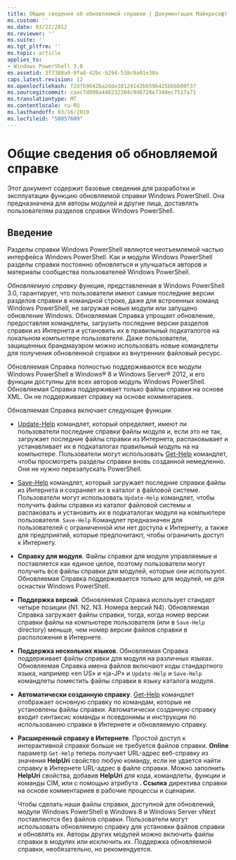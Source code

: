 ```yaml
---
title: Общие сведения об обновляемой справки | Документация Майкрософт
ms.custom: ''
ms.date: 03/22/2012
ms.reviewer: ''
ms.suite: ''
ms.tgt_pltfrm: ''
ms.topic: article
applies_to:
- Windows PowerShell 3.0
ms.assetid: 3f7388a9-9fa8-42bc-b294-538c9a01e30a
caps.latest.revision: 12
ms.openlocfilehash: f2dfb9642ba2dde38124142b659b425bbbb00f37
ms.sourcegitcommit: caac7d098a448232304c9d6728e7340ec7517a71
ms.translationtype: MT
ms.contentlocale: ru-RU
ms.lasthandoff: 03/16/2019
ms.locfileid: "58057609"
---
```

# <a name="updatable-help-overview"></a>Общие сведения об обновляемой справке

Этот документ содержит базовые сведения для разработки и эксплуатации функцию обновляемой справки Windows PowerShell. Она предназначена для авторы модулей и другие лица, доставлять пользователям разделов справки Windows PowerShell.

## <a name="introduction"></a>Введение

Разделы справки Windows PowerShell являются неотъемлемой частью интерфейса Windows PowerShell. Как и модули Windows PowerShell разделы справки постоянно обновляться и улучшаться авторов и материалы сообщества пользователей Windows PowerShell.

*Обновляемую справку* функция, представленная в Windows PowerShell 3.0, гарантирует, что пользователи имеют самые последние версии разделов справки в командной строке, даже для встроенных команд Windows PowerShell, не загружая новые модули или запущено обновление Windows. Обновляемая Справка упрощает обновление, предоставляя командлеты, загрузить последние версии разделов справки из Интернета и установить их в правильный подкаталогов на локальном компьютере пользователя. Даже пользователи, защищенных брандмауэром можно использовать новые командлеты для получения обновленной справки из внутренних файловый ресурс.

Обновляемая Справка полностью поддерживаются все модули Windows PowerShell в Windows® 8 и Windows Server® 2012, и его функции доступны для всех авторов модуль Windows PowerShell. Обновляемая Справка поддерживает только файлы справки на основе XML. Он не поддерживает справку на основе комментариев.

Обновляемая Справка включает следующие функции.

- [Update-Help](/powershell/module/Microsoft.PowerShell.Core/Update-Help) командлет, который определяет, имеют ли пользователи последние справки файлы модуля и, если это не так, загружает последние файлы справки из Интернета, распаковывает и устанавливает их в подкаталогах правильный модуль на на компьютере.
  Пользователи могут использовать [Get-Help](/powershell/module/Microsoft.PowerShell.Core/Get-Help) командлет, чтобы просмотреть разделы справки вновь созданной немедленно.
  Они не нужно перезапускать PowerShell.

- [Save-Help](/powershell/module/Microsoft.PowerShell.Core/Save-Help) командлет, который загружает последние справки файлы из Интернета и сохраняет их в каталог в файловой системе. Пользователи могут использовать `Update-Help` командлет, чтобы получить файлы справки из каталог файловой системы и распаковать и установить их в подкаталогах модуля на компьютере пользователя. `Save-Help` Командлет предназначен для пользователей с ограниченной или нет доступа к Интернету, а также для предприятий, которые предпочитают, чтобы ограничить доступ к Интернету.

- **Справку для модуля**. Файлы справки для модуля управляемые и поставляется как единое целое, поэтому пользователи могут получить все файлы справки для модулей, которые они используют. Обновляемая Справка поддерживается только для модулей, не для оснастки Windows PowerShell.

- **Поддержка версий**. Обновляемая Справка использует стандарт четыре позиции (N1. N2. N3. Номера версий N4). Обновляемая Справка загружает файлы справки, тогда, когда номер версии справки файлы на компьютере пользователя (или в `Save-Help` directory) меньше, чем номер версии файлов справки в расположения в Интернете.

- **Поддержка нескольких языков**. Обновляемая Справка поддерживает файлы справки для модуля на различных языках. Обновляемая Справка имена файлов включают коды стандартного языка, например «en US» и «ja-JP» и `Update-Help` и `Save-Help` командлеты поместить файлы справки в языку каталога модуля.

- **Автоматически созданную справку**. [Get-Help](/powershell/module/Microsoft.PowerShell.Core/Get-Help) командлет отображает основную справку по командам, которые не установлены файлы справки. Автоматически созданную справку входит синтаксис команды и псевдонимы и инструкции по использованию справки в Интернете и обновляемую справку.

- **Расширенный справку в Интернете**. Простой доступ к интерактивной справке больше не требуется файлов справки. **Online** параметр `Get-Help` теперь получает URL-адрес веб-справку из значения **HelpUri** свойство любую команду, если не удается найти справку в Интернете URL-адрес в файле справки. Можно заполнить **HelpUri** свойства, добавив **HelpUri** для кода, командлеты, функции и команды CIM, или с помощью атрибута **. Ссылка** директива справки на основе комментариев в рабочие процессы и сценарии.

  Чтобы сделать наши файлы справки, доступной для обновлений, модули Windows PowerShell в Windows 8 и Windows Server vNext поставляются без файлов справки. Пользователи могут использовать обновляемую справку для установки файлов справки и обновлять их. Авторы других модулей можно включить файлы справки в модулях или исключить их. Поддержка обновляемой справки, необязательно, но рекомендуется.
